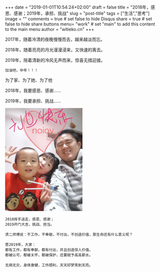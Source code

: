 +++
date = "2019-01-01T10:54:24+02:00"
draft = false
title = "2018年，感恩、感谢；2019年，承担、挑战"
slug = "post-title"
tags = ["生活","思考"]
image = ""
comments = true	# set false to hide Disqus
share = true	# set false to hide share buttons
menu= "work"		# set "main" to add this content to the main menu
author = "witieko.cn"
+++


2017年，随着冷清的夜晚慢慢而去，越来越淡而忘。

2018年，随着亮亮的月光漫漫浸来，又快速的离去。

2019年，陪着清新的冷风无声而来，惊喜无措迎接。

`加油吧，中年！！！`

为了家、为了她、为了他

2018年，我要感恩、感谢……

2019年，我要承担、挑战……


<img src="/images/2019-family.jpg" alt="2019全家福" width="50%" height="50%" />

```
2018挥手送走，感恩、感谢；
2019开门大吉，挑战、担当。

贤二师傅说：不工作，不奉献，不付出，不创造价值，那生命还有什么意义呢？

愿2019年，大家：
都有工作，都有奉献，都有付出，并且创造惊人价值。
都被认可，都被关怀，都被保护，还要赋予高高薪水。

无病无灾，身体康健，工作顺利，天天好梦笑到天亮。
```


